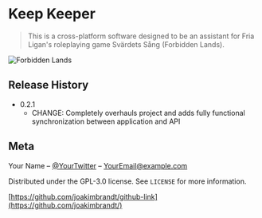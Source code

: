 # Keep Keeper
> This is a cross-platform software designed to be an assistant for Fria Ligan's roleplaying game Svärdets Sång (Forbidden Lands).

![Forbidden Lands](https://myogaming.se/wp-content/uploads/2019/01/forbiddenlands.jpg)

## Release History

* 0.2.1
    * CHANGE: Completely overhauls project and adds fully functional synchronization between application and API


## Meta

Your Name – [@YourTwitter](https://twitter.com/dbader_org) – YourEmail@example.com

Distributed under the GPL-3.0 license. See ``LICENSE`` for more information.

[https://github.com/joakimbrandt/github-link](https://github.com/joakimbrandt/)
